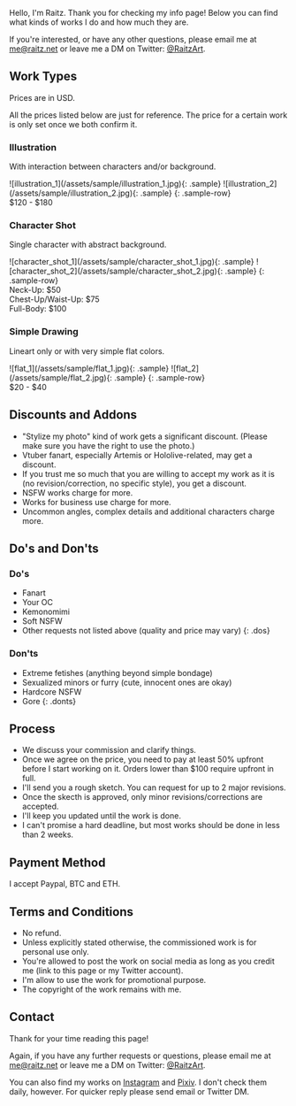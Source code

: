 
Hello, I'm Raitz. Thank you for checking my info page! Below you can find what kinds of works I do and how much they are. 

If you're interested, or have any other questions, please email me at [me@raitz.net](mailto:me@raitz.net) or leave me a DM on Twitter: [@RaitzArt](https://twitter.com/RaitzArt).


## Work Types

Prices are in USD.

All the prices listed below are just for reference. The price for a certain work is only set once we both confirm it.


### Illustration

With interaction between characters and/or background.

<div class="sample-container" markdown="1">
![illustration_1](/assets/sample/illustration_1.jpg){: .sample}
![illustration_2](/assets/sample/illustration_2.jpg){: .sample}
{: .sample-row}

<div class="price-tag" markdown="0">$120 - $180</div>

</div>


### Character Shot

Single character with abstract background.

<div class="sample-container" markdown="1">
![character_shot_1](/assets/sample/character_shot_1.jpg){: .sample}
![character_shot_2](/assets/sample/character_shot_2.jpg){: .sample}
{: .sample-row}

<div class="price-tag" markdown="0">Neck-Up: $50</div>
<div class="price-tag" markdown="0">Chest-Up/Waist-Up: $75</div>
<div class="price-tag" markdown="0">Full-Body: $100</div>

</div>


### Simple Drawing

Lineart only or with very simple flat colors.

<div class="sample-container" markdown="1">
![flat_1](/assets/sample/flat_1.jpg){: .sample}
![flat_2](/assets/sample/flat_2.jpg){: .sample}
{: .sample-row}

<div class="price-tag" markdown="0">$20 - $40</div>

</div>


## Discounts and Addons

- "Stylize my photo" kind of work gets a significant discount. (Please make sure you have the right to use the photo.)
- Vtuber fanart, especially Artemis or Hololive-related, may get a discount.
- If you trust me so much that you are willing to accept my work as it is (no revision/correction, no specific style), you get a discount.
- NSFW works charge for more.
- Works for business use charge for more.
- Uncommon angles, complex details and additional characters charge more.


## Do's and Don'ts

### Do's

- Fanart
- Your OC
- Kemonomimi
- Soft NSFW
- Other requests not listed above (quality and price may vary)
{: .dos}

### Don'ts
- Extreme fetishes (anything beyond simple bondage)
- Sexualized minors or furry (cute, innocent ones are okay)
- Hardcore NSFW
- Gore
{: .donts}



## Process

- We discuss your commission and clarify things.
- Once we agree on the price, you need to pay at least 50% upfront before I start working on it. Orders lower than $100 require upfront in full. 
- I'll send you a rough sketch. You can request for up to 2 major revisions.
- Once the skecth is approved, only minor revisions/corrections are accepted.
- I'll keep you updated until the work is done.
- I can't promise a hard deadline, but most works should be done in less than 2 weeks.


## Payment Method

I accept Paypal, BTC and ETH.


## Terms and Conditions

- No refund.
- Unless explicitly stated otherwise, the commissioned work is for personal use only.
- You're allowed to post the work on social media as long as you credit me (link to this page or my Twitter account).
- I'm allow to use the work for promotional purpose.
- The copyright of the work remains with me.


## Contact

Thank for your time reading this page!

Again, if you have any further requests or questions, please email me at [me@raitz.net](mailto:me@raitz.net) or leave me a DM on Twitter: [@RaitzArt](https://twitter.com/RaitzArt).

You can also find my works on [Instagram](https://www.instagram.com/raitz_art) and [Pixiv](https://www.pixiv.net/en/users/40861690). I don't check them daily, however. For quicker reply please send email or Twitter DM.